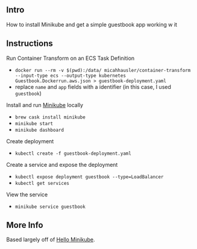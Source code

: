 ## Intro

How to install Minikube and get a simple guestbook app working w it

## Instructions

Run Container Transform on an ECS Task Definition

- `docker run --rm -v $(pwd):/data/ micahhausler/container-transform  --input-type ecs --output-type kubernetes Guestbook.Dockerrun.aws.json > guestbook-deployment.yaml`
- replace `name` and `app` fields with a identifier (in this case, I used `guestbook`)

Install and run [Minikube](https://github.com/kubernetes/minikube) locally

- `brew cask install minikube`
- `minikube start`
- `minikube dashboard`

Create deployment

- `kubectl create -f guestbook-deployment.yaml`

Create a service and expose the deployment

- `kubectl expose deployment guestbook --type=LoadBalancer`
- `kubectl get services`

View the service

- `minikube service guestbook`

## More Info

Based largely off of [Hello Minikube](https://kubernetes.io/docs/tutorials/stateless-application/hello-minikube/).
